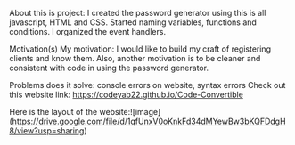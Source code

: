 About this is project: I created the password generator using this is all javascript, HTML and CSS.
Started naming variables, functions and conditions. I organized the event handlers. 

Motivation(s)
My motivation: I would like to build my craft of registering clients
and know them. Also, another motivation is to be cleaner and 
consistent with code in using the password generator. 

Problems does it solve:
console errors on website,
syntax errors
Check out this website link: https://codeyab22.github.io/Code-Convertible


Here is the layout of the website:![image] (https://drive.google.com/file/d/1qfUnxV0oKnkFd34dMYewBw3bKQFDdgH8/view?usp=sharing)
